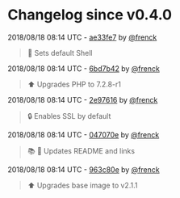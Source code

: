 # Changelog since v0.4.0

2018/08/18 08:14 UTC - [ae33fe7](https://github.com/hassio-addons/addon-tasmoadmin/commit/ae33fe7cc7cc52e9f89568286cf21598bb2ce78a) by [@frenck](https://github.com/frenck)
> :whale: Sets default Shell 

2018/08/18 08:14 UTC - [6bd7b42](https://github.com/hassio-addons/addon-tasmoadmin/commit/6bd7b42bfd620ddf14786f1524a8d4927091f5bb) by [@frenck](https://github.com/frenck)
> :arrow_up: Upgrades PHP to 7.2.8-r1 

2018/08/18 08:14 UTC - [2e97616](https://github.com/hassio-addons/addon-tasmoadmin/commit/2e976167b36b0547232e0cef29264d9216cd00d0) by [@frenck](https://github.com/frenck)
> :lock: Enables SSL by default 

2018/08/18 08:14 UTC - [047070e](https://github.com/hassio-addons/addon-tasmoadmin/commit/047070ecf26287d5ef2beb4c0ecd8701300f020e) by [@frenck](https://github.com/frenck)
> :books: :shirt: Updates README and links 

2018/08/18 08:14 UTC - [963c80e](https://github.com/hassio-addons/addon-tasmoadmin/commit/963c80ebb4e023521132f963cb2a4d318ab7f6f4) by [@frenck](https://github.com/frenck)
> :arrow_up: Upgrades base image to v2.1.1 

